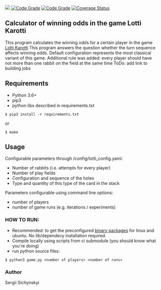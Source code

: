 ![](https://github.com/ssichynskyi/lotti-karotti-calc/workflows/Lotti-Karotti-Calc%20acceptance/badge.svg)
[![Code Grade](https://www.code-inspector.com/project/13601/score/svg&service=github)](https://www.code-inspector.com)
[![Code Grade](https://www.code-inspector.com/project/13601/status/svg&service=github)](https://www.code-inspector.com)
[![Coverage Status](https://coveralls.io/repos/github/ssichynskyi/lotti-karotti-calc/badge.svg?branch=master&service=github)](https://coveralls.io/github/ssichynskyi/lotti-karotti-calc?branch=master)
## Calculator of winning odds in the game Lotti Karotti
This program calculates the winning odds for a certain player
in the game [Lotti Karotti](https://de.wikipedia.org/wiki/Lotti_Karotti)
This program answers the question whether the turn sequence
affects winning odds. Default configuration represents the
most classical variant of this game. Additional rule was added:
every player should have not more than one rabbit on the field
at the same time
ToDo: add link to building jobs

## Requirements
* Python 3.6+
* pip3
* python libs described in requirements.txt
```
$ pip3 install -r requirements.txt
```
or
```
$ make
```


## Usage
Configurable parameters through /config/lotti_config.yaml:
* Number of rabbits (i.e. attempts for every player)
* Number of play fields
* Configuration and sequence of the holes
* Type and quantity of this type of the card in the stack

Parameters configurable using command line options:
* number of players
* number of game runs (e.g. iterations / experiments)

### HOW TO RUN:
* Recommended: to get the preconfigured [binary packages](http://lotti-karotti-calculator.s3-website.eu-central-1.amazonaws.com/)
for linux and ubuntu. No lib/dependecy installation required.
* Compile locally using scripts from ci submodule (you should know what you're doing)
* run python source files:
```
$ python3 game.py <number of players> <number of runs>
```

### Author
Sergii Sichynskyi
